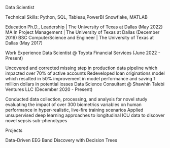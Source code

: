 Data Scientist

Technical Skills: 
Python, SQL, Tableau,PowerBI Snowflake, MATLAB

Education
Ph.D., Leadership | The University of Texas at Dallas (May 2022)
MA In Project Management | The University of Texas at Dallas (December 2019)
BSC ComputerScience and Engineer | The University of Texas at Dallas (May 2017)

Work Experience
Data Scientist @ Toyota Financial Services (June 2022 - Present)

Uncovered and corrected missing step in production data pipeline which impacted over 70% of active accounts
Redeveloped loan originations model which resulted in 50% improvement in model performance and saving 1 million dollars in potential losses
Data Science Consultant @ Shawhin Talebi Ventures LLC (December 2020 - Present)

Conducted data collection, processing, and analysis for novel study evaluating the impact of over 300 biometrics variables on human performance in hyper-realistic, live-fire training scenarios
Applied unsupervised deep learning approaches to longitudinal ICU data to discover novel sepsis sub-phenotypes

Projects

Data-Driven EEG Band Discovery with Decision Trees
